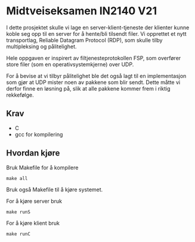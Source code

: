 # Midtveiseksamen IN2140 V21
I dette prosjektet skulle vi lage en server-klient-tjeneste der klienter kunne koble seg opp til en server for å hente/bli tilsendt filer. Vi opprettet et nytt transportlag, Reliable Datagram Protocol (RDP), som skulle tilby multipleksing og pålitelighet.

Hele oppgaven er inspirert av filtjenesteprotokollen FSP, som overfører store filer (som en operativsystemkjerne) over UDP.

For å bevise at vi tilbyr pålitelighet ble det også lagt til en implementasjon som gjør at UDP mister noen av pakkene som blir sendt. Dette måtte vi derfor finne en løsning på, slik at alle pakkene kommer frem i riktig rekkefølge.

## Krav
- C
- gcc for kompilering

## Hvordan kjøre

Bruk Makefile for å kompilere
```
make all
``` 

Bruk også Makefile til å kjøre systemet.

For å kjøre server bruk
```
make runS
``` 

For å kjøre klient bruk
```
make runC
``` 
